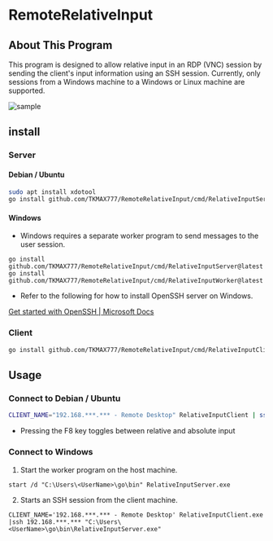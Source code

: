 # RemoteRelativeInput
## About This Program
This program is designed to allow relative input in an RDP (VNC) session by sending the client's input information using an SSH session. Currently, only sessions from a Windows machine to a Windows or Linux machine are supported.

![sample](https://gyazo.com/5b6e57408136ba4fcebfd2525b7dc232.gif)

## install

### Server

#### Debian / Ubuntu

```sh
sudo apt install xdotool 
go install github.com/TKMAX777/RemoteRelativeInput/cmd/RelativeInputServer@latest
```

#### Windows

- Windows requires a separate worker program to send messages to the user session.

```
go install github.com/TKMAX777/RemoteRelativeInput/cmd/RelativeInputServer@latest
go install github.com/TKMAX777/RemoteRelativeInput/cmd/RelativeInputWorker@latest
```

- Refer to the following for how to install OpenSSH server on Windows.

[Get started with OpenSSH | Microsoft Docs](https://docs.microsoft.com/ja-jp/windows-server/administration/openssh/openssh_install_firstuse)

### Client

```sh
go install github.com/TKMAX777/RemoteRelativeInput/cmd/RelativeInputClient@latest
```

## Usage

### Connect to Debian / Ubuntu

```sh
CLIENT_NAME="192.168.***.*** - Remote Desktop" RelativeInputClient | ssh 192.168.***.*** /home/<UserName>/go/bin/RelativeInputServer
```

- Pressing the F8 key toggles between relative and absolute input

### Connect to Windows

1. Start the worker program on the host machine.

```
start /d "C:\Users\<UserName>\go\bin" RelativeInputServer.exe
```

2. Starts an SSH session from the client machine.

```
CLIENT_NAME='192.168.***.*** - Remote Desktop' RelativeInputClient.exe |ssh 192.168.***.*** "C:\Users\<UserName>\go\bin\RelativeInputServer.exe"
```
